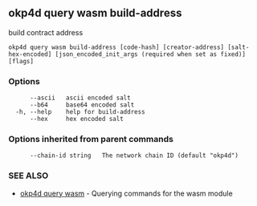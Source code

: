 ## okp4d query wasm build-address

build contract address

```
okp4d query wasm build-address [code-hash] [creator-address] [salt-hex-encoded] [json_encoded_init_args (required when set as fixed)] [flags]
```

### Options

```
      --ascii   ascii encoded salt
      --b64     base64 encoded salt
  -h, --help    help for build-address
      --hex     hex encoded salt
```

### Options inherited from parent commands

```
      --chain-id string   The network chain ID (default "okp4d")
```

### SEE ALSO

* [okp4d query wasm](okp4d_query_wasm.md)	 - Querying commands for the wasm module
